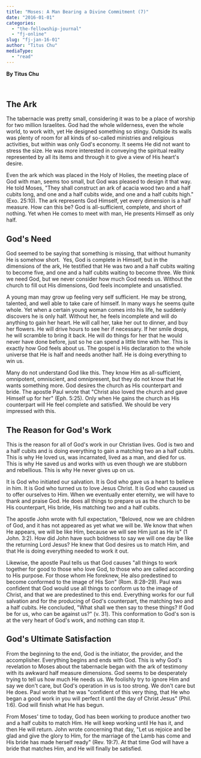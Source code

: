 ```yaml
---
title: "Moses: A Man Bearing a Divine Commitment (7)"
date: "2016-01-01"
categories: 
  - "the-fellowship-journal"
  - "fj-online"
slug: "fj-jan-16-01"
author: "Titus Chu"
mediaType: 
  - "read"
---
```


**By Titus Chu**

 

## **The Ark**

The tabernacle was pretty small, considering it was to be a place of worship for two million Israelites. God had the whole wilderness, even the whole world, to work with, yet He designed something so stingy. Outside its walls was plenty of room for all kinds of so-called ministries and religious activities, but within was only God's economy. It seems He did not want to stress the size. He was more interested in conveying the spiritual reality represented by all its items and through it to give a view of His heart's desire.

Even the ark which was placed in the Holy of Holies, the meeting place of God with man, seems too small, but God was pleased to design it that way. He told Moses, "They shall construct an ark of acacia wood two and a half cubits long, and one and a half cubits wide, and one and a half cubits high." (Exo. 25:10). The ark represents God Himself, yet every dimension is a half measure. How can this be? God is all-sufficient, complete, and short of nothing. Yet when He comes to meet with man, He presents Himself as only half.

## **God's Need**

God seemed to be saying that something is missing, that without humanity He is somehow short.  Yes, God is complete in Himself, but in the dimensions of the ark, He testified that He was two and a half cubits waiting to become five, and one and a half cubits waiting to become three. We think we need God, but we never consider how much God needs us. Without the church to fill out His dimensions, God feels incomplete and unsatisfied.

A young man may grow up feeling very self sufficient. He may be strong, talented, and well able to take care of himself. In many ways he seems quite whole. Yet when a certain young woman comes into his life, he suddenly discovers he is only half. Without her, he feels incomplete and will do anything to gain her heart. He will call her, take her out to dinner, and buy her flowers. He will drive hours to see her if necessary. If her smile drops, he will scramble to bring it back. He will do things for her that he would never have done before, just so he can spend a little time with her. This is exactly how God feels about us. The gospel is His declaration to the whole universe that He is half and needs another half. He is doing everything to win us.

Many do not understand God like this. They know Him as all-sufficient, omnipotent, omniscient, and omnipresent, but they do not know that He wants something more. God desires the church as His counterpart and bride. The apostle Paul wrote that "Christ also loved the church and gave Himself up for her" (Eph. 5:25). Only when He gains the church as His counterpart will He feel complete and satisfied. We should be very impressed with this.

## **The Reason for God's Work**

This is the reason for all of God's work in our Christian lives. God is two and a half cubits and is doing everything to gain a matching two an a half cubits. This is why He loved us, was incarnated, lived as a man, and died for us. This is why He saved us and works with us even though we are stubborn and rebellious. This is why He never gives up on us.

It is God who initiated our salvation. It is God who gave us a heart to believe in him. It is God who turned us to love Jesus Christ. It is God who caused us to offer ourselves to Him. When we eventually enter eternity, we will have to thank and praise God. He does all things to prepare us as the church to be His counterpart, His bride, His matching two and a half cubits.

The apostle John wrote with full expectation, "Beloved, now we are children of God, and it has not appeared as yet what we will be. We know that when He appears, we will be like Him, because we will see Him just as He is" (1 John. 3:2). How did John have such boldness to say we will one day be like the returning Lord Jesus? He knew that God desires us to match Him, and that He is doing everything needed to work it out.

Likewise, the apostle Paul tells us that God causes "all things to work together for good to those who love God, to those who are called according to His purpose. For those whom He foreknew, He also predestined to become conformed to the image of His Son" (Rom. 8:28–29). Paul was confident that God would use all things to conform us to the image of Christ, and that we are predestined to this end. Everything works for our full salvation and for the producing of God's counterpart, the matching two and a half cubits. He concluded, "What shall we then say to these things? If God be for us, who can be against us?" (v. 31). This conformation to God's son is at the very heart of God's work, and nothing can stop it.

## **God's Ultimate Satisfaction**

From the beginning to the end, God is the initiator, the provider, and the accomplisher. Everything begins and ends with God. This is why God's revelation to Moses about the tabernacle began with the ark of testimony with its awkward half measure dimensions. God seems to be desperately trying to tell us how much He needs us. We foolishly try to ignore Him and say we don't care, but God's operation in us is too strong. We don't care but He does. Paul wrote that he was "confident of this very thing, that He who began a good work in you will perfect it until the day of Christ Jesus" (Phil. 1:6). God will finish what He has begun.

From Moses' time to today, God has been working to produce another two and a half cubits to match Him. He will keep working until He has it, and then He will return. John wrote concerning that day, "Let us rejoice and be glad and give the glory to Him, for the marriage of the Lamb has come and His bride has made herself ready" (Rev. 19:7). At that time God will have a bride that matches Him, and He will finally be satisfied.
